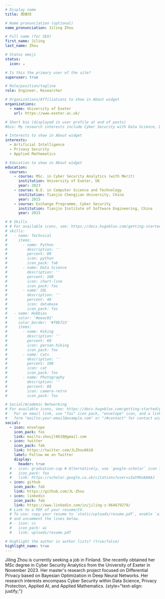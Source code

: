 ```yaml
---
# Display name
title: 周继玲

# Name pronunciation (optional)
name_pronunciation: Jiling Zhou

# Full name (for SEO)
first_name: Jiling
last_name: Zhou

# Status emoji
status:
  icon: ☕️

# Is this the primary user of the site?
superuser: true

# Role/position/tagline
role: Engineer, Researcher

# Organizations/Affiliations to show in About widget
organizations:
  - name: University of Exeter
    url: https://www.exeter.ac.uk/

# Short bio (displayed in user profile at end of posts)
#bio: My research interests include Cyber Security with Data Science, Data Security and Privacy Protection, Applied AI in Privacy Security Tooling, Applied Mathematics in Cyber Security

# Interests to show in About widget
interests:
  - Artificial Intelligence
  - Privavy Security
  - Applied Mathematics

# Education to show in About widget
education:
  courses:
    - course: MSc. in Cyber Security Analytics (with Merit)
      institution: University of Exeter, UK
      year: 2023
    - course: B.E. in Computer Science and Technology
      institution: Tianjin Chengjian University, China
      year: 2015
    - course: Exchange Programme, Cyber Security
      institution: Tianjin Institute of Software Engineering, China
      year: 2015

# # Skills
# # For available icons, see: https://docs.hugoblox.com/getting-started/page-builder/#icons
# skills:
#   - name: Technical
#     items:
#       - name: Python
#         description: ''
#         percent: 80
#         icon: python
#         icon_pack: fab
#       - name: Data Science
#         description: ''
#         percent: 100
#         icon: chart-line
#         icon_pack: fas
#       - name: SQL
#         description: ''
#         percent: 40
#         icon: database
#         icon_pack: fas
#   - name: Hobbies
#     color: '#eeac02'
#     color_border: '#f0bf23'
#     items:
#       - name: Hiking
#         description: ''
#         percent: 60
#         icon: person-hiking
#         icon_pack: fas
#       - name: Cats
#         description: ''
#         percent: 100
#         icon: cat
#         icon_pack: fas
#       - name: Photography
#         description: ''
#         percent: 80
#         icon: camera-retro
#         icon_pack: fas

# Social/Academic Networking
# For available icons, see: https://docs.hugoblox.com/getting-started/page-builder/#icons
#   For an email link, use "fas" icon pack, "envelope" icon, and a link in the
#   form "mailto:your-email@example.com" or "/#contact" for contact widget.
social:
  - icon: envelope
    icon_pack: fas
    link: mailto:zhoujl0610@gmail.com
  - icon: twitter
    icon_pack: fab
    link: https://twitter.com/JLZhou0610
    label: Follow me on Twitter
    display:
      header: true
  # - icon: graduation-cap # Alternatively, use `google-scholar` icon from `ai` icon pack
  #   icon_pack: fas
  #   link: https://scholar.google.co.uk/citations?user=sIwtMXoAAAAJ
  - icon: github
    icon_pack: fab
    link: https://github.com/JL-Zhou
  - icon: linkedin
    icon_pack: fab
    link: https://www.linkedin.com/in/jiling-z-964679279/
  # Link to a PDF of your resume/CV.
  # To use: copy your resume to `static/uploads/resume.pdf`, enable `ai` icons in `params.yaml`,
  # and uncomment the lines below.
  # - icon: cv
  #   icon_pack: ai
  #   link: uploads/resume.pdf

# Highlight the author in author lists? (true/false)
highlight_name: true
---
```

Jiling Zhou is currently seeking a job in Finland. She recently obtained her MSc degree in Cyber Security Analytics from the University of Exeter in November 2023. Her master's research project focused on Differential Privacy based on Bayesian Optimization in Deep Neural Networks. Her research interests encompass Cyber Security within Data Science, Privacy Protection, Applied AI, and Applied Mathematics.
{style="text-align: justify;"}
